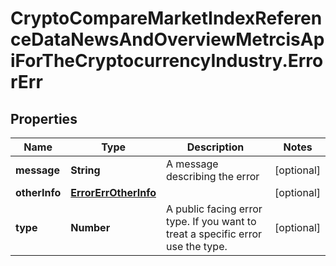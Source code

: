 # CryptoCompareMarketIndexReferenceDataNewsAndOverviewMetrcisApiForTheCryptocurrencyIndustry.ErrorErr

## Properties

Name | Type | Description | Notes
------------ | ------------- | ------------- | -------------
**message** | **String** | A message describing the error | [optional] 
**otherInfo** | [**ErrorErrOtherInfo**](ErrorErrOtherInfo.md) |  | [optional] 
**type** | **Number** | A public facing error type. If you want to treat a specific error use the type. | [optional] 


